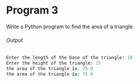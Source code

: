  # Program 3
 Write a Python program to find the area of a triangle.

###### Output
 ```python
Enter the length of the base of the triangle: 10
Enter the height of the triangle: 15
the area of the triangle is: 75.0
the area of the triangle is: 75.0
```